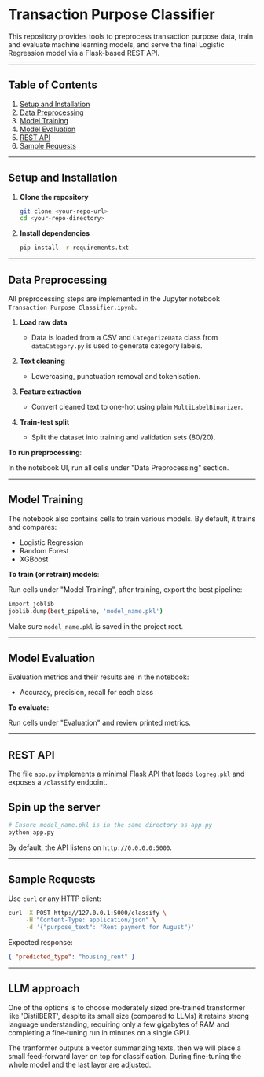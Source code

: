 # Transaction Purpose Classifier

This repository provides tools to preprocess transaction purpose data, train and evaluate machine learning models, and serve the final Logistic Regression model via a Flask-based REST API.

---

## Table of Contents

1. [Setup and Installation](#setup-and-installation)
2. [Data Preprocessing](#data-preprocessing)
3. [Model Training](#model-training)
4. [Model Evaluation](#model-evaluation)
5. [REST API](#rest-api)
6. [Sample Requests](#sample-requests)

---

## Setup and Installation

1. **Clone the repository**

   ```bash
   git clone <your-repo-url>
   cd <your-repo-directory>
   ```
   
2. **Install dependencies**

   ```bash
   pip install -r requirements.txt
   ```

---

## Data Preprocessing

All preprocessing steps are implemented in the Jupyter notebook `Transaction Purpose Classifier.ipynb`.

1. **Load raw data**

   * Data is loaded from a CSV and `CategorizeData` class from `dataCategory.py` is used to generate category labels.
2. **Text cleaning**

   * Lowercasing, punctuation removal and tokenisation.
3. **Feature extraction**

   * Convert cleaned text to one-hot using plain `MultiLabelBinarizer`.
4. **Train-test split**

   * Split the dataset into training and validation sets (80/20).

**To run preprocessing**:

In the notebook UI, run all cells under "Data Preprocessing" section.

---

## Model Training

The notebook also contains cells to train various models. By default, it trains and compares:

* Logistic Regression
* Random Forest
* XGBoost

**To train (or retrain) models**:

Run cells under "Model Training", after training, export the best pipeline:
```bash
import joblib
joblib.dump(best_pipeline, 'model_name.pkl')
```

Make sure `model_name.pkl` is saved in the project root.

---

## Model Evaluation

Evaluation metrics and their results are in the notebook:

* Accuracy, precision, recall for each class

**To evaluate**:

Run cells under "Evaluation" and review printed metrics.

---

## REST API

The file `app.py` implements a minimal Flask API that loads `logreg.pkl` and exposes a `/classify` endpoint.

## Spin up the server

```bash
# Ensure model_name.pkl is in the same directory as app.py
python app.py
```

By default, the API listens on `http://0.0.0.0:5000`.

---

## Sample Requests

Use `curl` or any HTTP client:

```bash
curl -X POST http://127.0.0.1:5000/classify \
     -H "Content-Type: application/json" \
     -d '{"purpose_text": "Rent payment for August"}'
```

Expected response:

```json
{ "predicted_type": "housing_rent" }
```

---

## LLM approach

One of the options is to choose moderately sized pre‑trained transformer like 'DistilBERT', despite its small size (compared to LLMs) it retains strong language understanding, requiring only a few gigabytes of RAM and completing a fine‑tuning run in minutes on a single GPU.

The tranformer outputs a vector summarizing texts, then we will place a small feed-forward layer on top for classification. During fine-tuning the whole model and the last layer are adjusted.